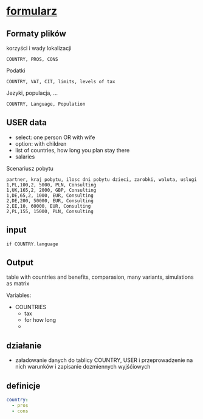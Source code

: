 # [formularz ](formularz.nierezydent.pl)


## Formaty plików

korzyści i wady lokalizacji
```csv
COUNTRY, PROS, CONS

```


Podatki
```csv
COUNTRY, VAT, CIT, limits, levels of tax

```


Jezyki, populacja, ...
```csv
COUNTRY, Language, Population

```


## USER data


+ select: one person OR with wife
+ option: with children
+ list of countries, how long you plan stay there
+ salaries


Scenariusz pobytu
```csv
partner, kraj pobytu, ilosc dni pobytu dzieci, zarobki, waluta, uslugi
1,PL,100,2, 5000, PLN, Consulting
1,UK,165,2, 2000, GBP, Consulting
1,DE,65,2, 1000, EUR, Consulting
2,DE,200, 50000, EUR, Consulting
2,EE,10, 60000, EUR, Consulting
2,PL,155, 15000, PLN, Consulting

```


## input

```csv
if COUNTRY.language

```


## Output

table with countries and benefits, comparasion, many variants, simulations as matrix


Variables:
+ COUNTRIES
  + tax
  + for how long
  + 


## działanie

+ załadowanie danych do tablicy COUNTRY, USER i przeprowadzenie na nich warunków i zapisanie dozmiennych wyjśćiowych




## definicje

```yml
country:
  - pros
  - cons

```
